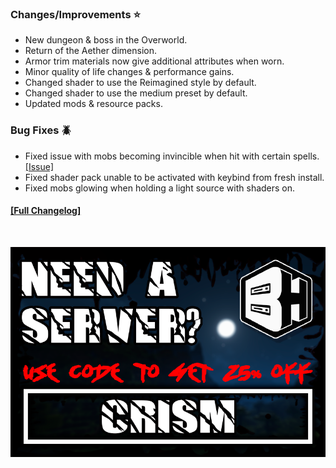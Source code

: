 




### Changes/Improvements ⭐

- New dungeon & boss in the Overworld.
- Return of the Aether dimension.
- Armor trim materials now give additional attributes when worn.
- Minor quality of life changes & performance gains.
- Changed shader to use the Reimagined style by default.
- Changed shader to use the medium preset by default.
- Updated mods & resource packs.

### Bug Fixes 🪲

- Fixed issue with mobs becoming invincible when hit with certain spells. [[Issue]](https://github.com/Sweenus/SimplySkills/issues/105)
- Fixed shader pack unable to be activated with keybind from fresh install.
- Fixed mobs glowing when holding a light source with shaders on.

#### **[[Full Changelog]](https://wiki.crismpack.net/modpacks/insomniahardcore/changelog/1.20.1#v2.2.0)**

<br>

[![BisectHosting Banner](https://raw.githubusercontent.com/CrismPack/CDN/refs/heads/main/desc/insomnia/bhbanner.png)](https://bisecthosting.com/CRISM)